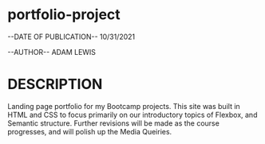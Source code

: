 # portfolio-project

--DATE OF PUBLICATION--
10/31/2021

--AUTHOR--
ADAM LEWIS

DESCRIPTION
============
Landing page portfolio for my Bootcamp projects.
This site was built in HTML and CSS to focus primarily on our introductory topics of Flexbox, and Semantic structure.
Further revisions will be made as the course progresses, and will polish up the Media Queiries.

